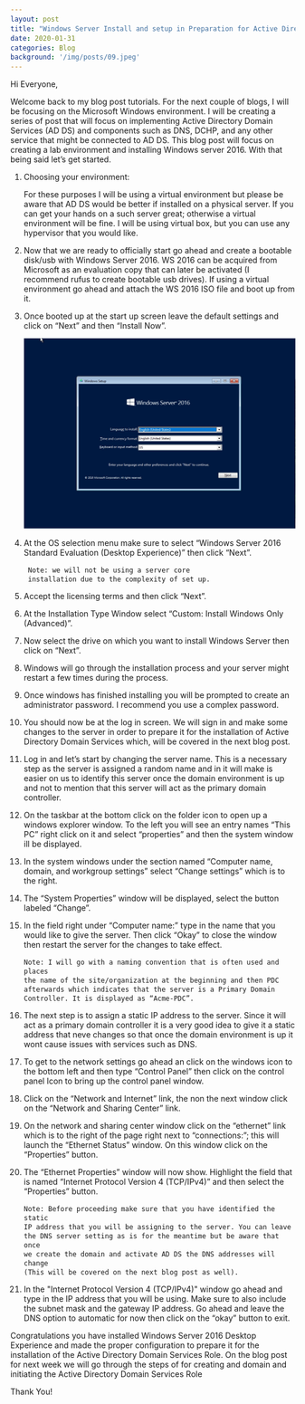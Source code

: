 ```yaml
---
layout: post
title: "Windows Server Install and setup in Preparation for Active Directory Install "
date: 2020-01-31
categories: Blog
background: '/img/posts/09.jpeg'
---
```


Hi Everyone,

Welcome back to my blog post tutorials. For the next couple of blogs, I will be focusing on the
Microsoft Windows environment. I will be creating a series of post that will focus on implementing
Active Directory Domain Services (AD DS) and components such as DNS, DCHP, and any other service that
might be connected to AD DS. This blog post will focus on creating a lab environment and installing
Windows server 2016. With that being said let’s get started.

1. Choosing your environment:

    For these purposes I will be using a virtual environment but please be aware that AD DS would be
    better if installed on a physical server. If you can get your hands on a such server great;
    otherwise a virtual environment will be fine. I will be using virtual box, but you can use any
    hypervisor that you would like.

2. Now that we are ready to officially start go ahead and create a bootable disk/usb with Windows
   Server 2016. WS 2016 can be acquired  from Microsoft as an evaluation copy that can later be
   activated (I recommend rufus to create bootable usb drives). If using a virtual environment go
   ahead and attach the WS 2016 ISO file and boot up from it. 

3. Once booted up at the start up screen leave the default settings and click on “Next” and
   then “Install Now”.
   
   ![Instruction3screenshot](/img/resources/2020-01-31-Post/3.jpg)

4. At the OS selection menu make sure to select “Windows Server 2016 Standard Evaluation
   (Desktop Experience)” then click “Next”. 
   
        Note: we will not be using a server core
        installation due to the complexity of set up. 

5. Accept the licensing terms and then click “Next”.

6. At the Installation Type Window select “Custom: Install Windows Only (Advanced)”.

7. Now select the drive on which you want to install Windows Server then click on “Next”.

8. Windows will go through the installation process and your server might restart a few
   times during the process.

9. Once windows has finished installing you will be prompted to create an administrator
   password. I recommend you use a complex password.

10. You should now be at the log in screen. We will sign in and make some changes to the
    server in order to prepare it for the installation of Active Directory Domain Services
    which, will be covered in the next blog post.

11. Log in and let’s start by changing the server name. This is a necessary step as the
    server is assigned a random name and in it will make is easier on us to identify this
    server once the domain environment is up and not to mention that this server will act
    as the primary domain controller.

12. On the taskbar at the bottom click on the folder icon to open up a windows explorer
    window. To the left you will see an entry names “This PC” right click on it and
    select “properties” and then the system window ill be displayed.

13. In the system windows under the section named “Computer name, domain, and workgroup
    settings” select “Change settings” which is to the right.

14. The “System Properties” window will be displayed, select the button labeled “Change”.

15. In the field right under “Computer name:” type in the name that you would like to
    give the server. Then click “Okay” to close the window then restart the server for
    the changes to take effect.

        Note: I will go with a naming convention that is often used and places 
        the name of the site/organization at the beginning and then PDC 
        afterwards which indicates that the server is a Primary Domain 
        Controller. It is displayed as “Acme-PDC”. 

16. The next step is to assign a static IP address to the server. Since it will act as a
    primary domain controller it is a very good idea to give it a static address that neve
    changes so that once the domain environment is up it wont cause issues with services
    such as DNS. 

17.	To get to the network settings go ahead an click on the windows icon to the bottom left
    and then type “Control Panel” then click on the control panel Icon to bring up the control
    panel window.

18.	Click on the “Network and Internet” link, the non the next window click on the “Network
    and Sharing Center” link.

19.	On the network and sharing center window click on the “ethernet” link which is to the right
    of the page right next to “connections:”; this will launch the “Ethernet Status” window. On
    this window click on the “Properties” button.

20.	The “Ethernet Properties” window will now show. Highlight the field that is named “Internet
     Protocol Version 4 (TCP/IPv4)” and then select the “Properties” button.

        Note: Before proceeding make sure that you have identified the static 
        IP address that you will be assigning to the server. You can leave 
        the DNS server setting as is for the meantime but be aware that once 
        we create the domain and activate AD DS the DNS addresses will change
        (This will be covered on the next blog post as well).

21. In the "Internet Protocol Version 4 (TCP/IPv4)" window go ahead and type in the IP address that 
    you will be using. Make sure to also include the subnet mask and the gateway IP address. Go ahead 
    and leave the DNS option to automatic for now then click on the “okay” button to exit.


Congratulations you have installed Windows Server 2016 Desktop Experience and made the proper configuration 
to prepare it for the installation of the Active Directory Domain Services Role. On the blog post for next 
week we will go through the steps of for creating and domain and initiating the Active Directory Domain 
Services Role

Thank You!
